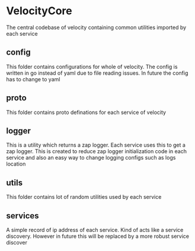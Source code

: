 # VelocityCore
The central codebase of velocity containing common utilities imported by each service

## config
This folder contains configurations for whole of velocity. The config is written in go instead of yaml due to file reading issues. In future the config has to change to yaml

## proto
This folder contains proto definations for each service of velocity

## logger
This is a utility which returns a zap logger. Each service uses this to get a zap logger. This is created to reduce zap logger initialization code in each service and also an easy way to change logging configs such as logs location

## utils
This folder contains lot of random utilities used by each service

## services
A simple record of ip address of each service. Kind of acts like a service discovery. However in future this will be replaced by a more robust service discover
